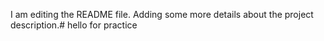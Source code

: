 I am editing the README file. Adding some more details about the project description.# hello
for practice
